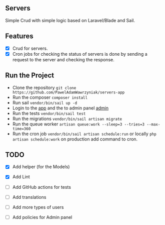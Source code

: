 ## Servers

Simple Crud with simple logic based on Laravel/Blade and Sail.

## Features
- [x] Crud for servers.
- [x] Cron jobs for checking the status of servers is done by sending a request to the server and checking the response.

## Run the Project

- Clone the repository `git clone https://github.com/PawelAdamWawrzyniak/servers-app`
- Run the composer `composer install`
- Run sail `vendor/bin/sail up -d`
- Login to the [app](http://localhost) and the to admin panel [admin](http://localhost/admin)
- Run the tests `vendor/bin/sail test`
- Run the migrations `vendor/bin/sail artisan migrate`
- Run the queue worker `artisan queue:work --sleep=3 --tries=3 --max-time=360`
- Run the cron job `vendor/bin/sail artisan schedule:run` or locally `php artisan schedule:work` on production add command to cron.

## TODO 
- [x] Add helper (for the Models) 
- [x] Add Lint
- [ ] Add GitHub actions for tests
- [ ] Add translations
- [ ] Add more types of users 
- [ ] Add policies for Admin panel


